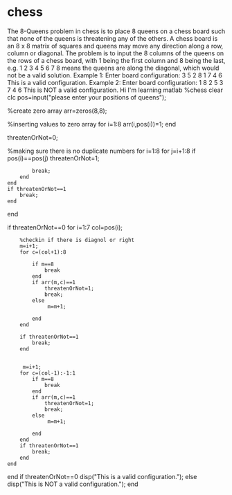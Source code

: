 # chess
The 8-Queens problem in chess is to place 8 queens on a chess board such that none of the queens is threatening any of the others. A chess board is an 8 x 8 matrix of squares and queens may move any direction along a row, column or diagonal. The problem is to input the 8 columns of the queens on the rows of a chess board, with 1 being the first column and 8 being the last, e.g. 1 2 3 4 5 6 7 8 means the queens are along the diagonal, which would not be a valid solution.  Example 1:  Enter board configuration: 3 5 2 8 1 7 4 6 This is a valid configuration.  Example 2: Enter board configuration: 1 8 2 5 3 7 4 6 This is NOT a valid configuration.
Hi I'm learning matlab
 %chess
clear
clc
pos=input("please enter your positions of queens");

%create zero array
arr=zeros(8,8);

%inserting values to zero array
for i=1:8
    arr(i,pos(i))=1;
end

threatenOrNot=0;


%making sure there is no duplicate numbers
for i=1:8
    for j=i+1:8
        if pos(i)==pos(j)
            threatenOrNot=1;
            
            break;
        end
    end 
    if threatenOrNot==1
        break;
    end
end


if threatenOrNot==0
    for i=1:7
        col=pos(i);
        
        %checkin if there is diagnol or right
        m=i+1;
        for c=(col+1):8
            
            if m==8
                break
            end
            if arr(m,c)==1
                threatenOrNot=1;
                break;
            else
                 m=m+1;

            end
        end

        if threatenOrNot==1
            break;
        end
        
        
         m=i+1;
        for c=(col-1):-1:1
            if m==8
                break
            end
            if arr(m,c)==1
                threatenOrNot=1;
                break;
            else
                 m=m+1;

            end
        end
        if threatenOrNot==1
            break;
        end
    end
end
if threatenOrNot==0
    disp("This is a valid configuration.");
else
    disp("This is NOT a valid configuration.");
end

